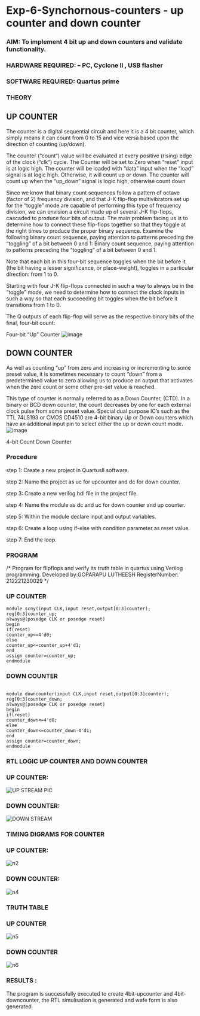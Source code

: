 # Exp-6-Synchornous-counters - up counter and down counter 
### AIM: To implement 4 bit up and down counters and validate  functionality.
### HARDWARE REQUIRED:  – PC, Cyclone II , USB flasher
### SOFTWARE REQUIRED:   Quartus prime
### THEORY 

## UP COUNTER 
The counter is a digital sequential circuit and here it is a 4 bit counter, which simply means it can count from 0 to 15 and vice versa based upon the direction of counting (up/down). 

The counter (“count“) value will be evaluated at every positive (rising) edge of the clock (“clk“) cycle.
The Counter will be set to Zero when “reset” input is at logic high.
The counter will be loaded with “data” input when the “load” signal is at logic high. Otherwise, it will count up or down.
The counter will count up when the “up_down” signal is logic high, otherwise count down

Since we know that binary count sequences follow a pattern of octave (factor of 2) frequency division, and that J-K flip-flop multivibrators set up for the “toggle” mode are capable of performing this type of frequency division, we can envision a circuit made up of several J-K flip-flops, cascaded to produce four bits of output.
The main problem facing us is to determine how to connect these flip-flops together so that they toggle at the right times to produce the proper binary sequence.
Examine the following binary count sequence, paying attention to patterns preceding the “toggling” of a bit between 0 and 1:
Binary count sequence, paying attention to patterns preceding the “toggling” of a bit between 0 and 1.

Note that each bit in this four-bit sequence toggles when the bit before it (the bit having a lesser significance, or place-weight), toggles in a particular direction: from 1 to 0.



 
 

Starting with four J-K flip-flops connected in such a way to always be in the “toggle” mode, we need to determine how to connect the clock inputs in such a way so that each succeeding bit toggles when the bit before it transitions from 1 to 0.

The Q outputs of each flip-flop will serve as the respective binary bits of the final, four-bit count:

 
 

Four-bit “Up” Counter
![image](https://user-images.githubusercontent.com/36288975/169644758-b2f4339d-9532-40c5-af40-8f4f8c942e2c.png)



## DOWN COUNTER 

As well as counting “up” from zero and increasing or incrementing to some preset value, it is sometimes necessary to count “down” from a predetermined value to zero allowing us to produce an output that activates when the zero count or some other pre-set value is reached.

This type of counter is normally referred to as a Down Counter, (CTD). In a binary or BCD down counter, the count decreases by one for each external clock pulse from some preset value. Special dual purpose IC’s such as the TTL 74LS193 or CMOS CD4510 are 4-bit binary Up or Down counters which have an additional input pin to select either the up or down count mode.
![image](https://user-images.githubusercontent.com/36288975/169644844-1a14e123-7228-4ed8-81a9-eb937dff4ac8.png)


4-bit Count Down Counter
### Procedure
step 1:
Create a new project in QuartusII software.

step 2:
Name the project as uc for upcounter and dc for down counter.

step 3:
Create a new verilog hdl file in the project file.

step 4:
Name the module as dc and uc for down counter and up counter.

step 5:
Within the module declare input and output variables.

step 6:
Create a loop using if-else with condition parameter as reset value.

step 7:
End the loop.






### PROGRAM 
/*
Program for flipflops  and verify its truth table in quartus using Verilog programming.
Developed by:GOPARAPU LUTHEESH
RegisterNumber:  212221230029
*/
### UP COUNTER
```
module scny(input CLK,input reset,output[0:3]counter);
reg[0:3]counter_up;
always@(posedge CLK or posedge reset)
begin 
if(reset)
counter_up<=4'd0;
else
counter_up<=counter_up+4'd1;
end
assign counter=counter_up;
endmodule
```
### DOWN COUNTER
```

module downcounter(input CLK,input reset,output[0:3]counter);
reg[0:3]counter_down;
always@(posedge CLK or posedge reset)
begin 
if(reset)
counter_down<=4'd0;
else
counter_down<=counter_down-4'd1;
end
assign counter=counter_down;
endmodule
```




### RTL LOGIC UP COUNTER AND DOWN COUNTER  
### UP COUNTER:

![UP STREAM PIC](https://user-images.githubusercontent.com/94154531/198284234-cd7071b2-ec9b-4426-b8d5-14fd9625bd3b.jpg)
### DOWN COUNTER:

![DOWN STREAM](https://user-images.githubusercontent.com/94154531/198284304-072a2d11-f304-4a08-b5ef-bbb298190ebe.jpg)








### TIMING DIGRAMS FOR COUNTER  
### UP COUNTER:

![n2](https://user-images.githubusercontent.com/94154531/198284349-a86c3fb1-638e-42e9-94e3-2b9438e148ab.png)
### DOWN COUNTER:
![n4](https://user-images.githubusercontent.com/94154531/198284901-08fbbd2b-0b90-4d2c-8000-5564ba7c292e.png)




### TRUTH TABLE 
### UP COUNTER
![n5](https://user-images.githubusercontent.com/94154531/198284957-210b1b61-e121-4883-a5b0-d3ea50da8e2a.png)
### DOWN COUNTER

![n6](https://user-images.githubusercontent.com/94154531/198285019-c9ecab29-73e0-40a9-9827-1a051093a93c.png)






### RESULTS :
The program is successfully executed to create 4bit-upcounter and 4bit-downcounter, the RTL simulisation is generated and wafe form is also generated.
